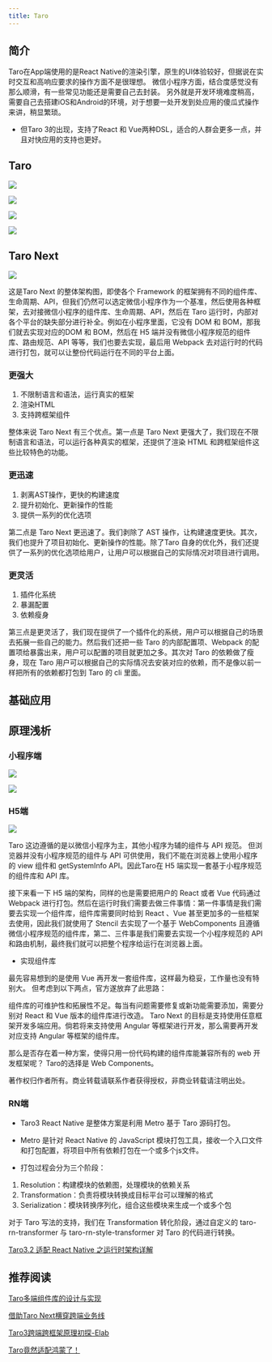 ```yaml
---
title: Taro
---
```


## 简介

Taro在App端使用的是React Native的渲染引擎，原生的UI体验较好，但据说在实时交互和高响应要求的操作方面不是很理想。
微信小程序方面，结合度感觉没有那么顺滑，有一些常见功能还是需要自己去封装。
另外就是开发环境难度稍高，需要自己去搭建iOS和Android的环境，对于想要一处开发到处应用的傻瓜式操作来讲，稍显繁琐。

- 但Taro 3的出现，支持了React 和 Vue两种DSL，适合的人群会更多一点，并且对快应用的支持也更好。

## Taro

![](https://p1-jj.byteimg.com/tos-cn-i-t2oaga2asx/gold-user-assets/2020/7/22/17373f80d5680ee9~tplv-t2oaga2asx-zoom-in-crop-mark:1304:0:0:0.awebp)

![](https://p1-jj.byteimg.com/tos-cn-i-t2oaga2asx/gold-user-assets/2020/7/22/17373f80de1d86b8~tplv-t2oaga2asx-zoom-in-crop-mark:1304:0:0:0.awebp)

![](hhttps://p1-jj.byteimg.com/tos-cn-i-t2oaga2asx/gold-user-assets/2020/7/22/17373f80f9b4eb93~tplv-t2oaga2asx-zoom-in-crop-mark:1304:0:0:0.awebp)

![](https://p1-jj.byteimg.com/tos-cn-i-t2oaga2asx/gold-user-assets/2020/7/22/17373f80fe86d3aa~tplv-t2oaga2asx-zoom-in-crop-mark:1304:0:0:0.awebp)

## Taro Next

![](https://p1-jj.byteimg.com/tos-cn-i-t2oaga2asx/gold-user-assets/2020/7/22/17373f8113469adc~tplv-t2oaga2asx-zoom-in-crop-mark:1304:0:0:0.awebp)

这是Taro Next 的整体架构图，即使各个 Framework 的框架拥有不同的组件库、生命周期、API，但我们仍然可以选定微信小程序作为一个基准，然后使用各种框架，去对接微信小程序的组件库、生命周期、API，然后在 Taro 运行时，内部对各个平台的缺失部分进行补全。例如在小程序里面，它没有 DOM 和 BOM，那我们就去实现对应的DOM 和 BOM，然后在 H5 端并没有微信小程序规范的组件库、路由规范、API 等等，我们也要去实现，最后用 Webpack 去对运行时的代码进行打包，就可以让整份代码运行在不同的平台上面。

### 更强大

1. 不限制语言和语法，运行真实的框架
2. 渲染HTML
3. 支持跨框架组件

整体来说 Taro Next 有三个优点。第一点是 Taro Next 更强大了，我们现在不限制语言和语法，可以运行各种真实的框架，还提供了渲染 HTML 和跨框架组件这些比较特色的功能。

### 更迅速

1. 剥离AST操作，更快的构建速度
2. 提升初始化、更新操作的性能
3. 提供一系列的优化选项

第二点是 Taro Next 更迅速了。我们剥除了 AST 操作，让构建速度更快。其次，我们也提升了项目初始化、更新操作的性能。除了Taro 自身的优化外，我们还提供了一系列的优化选项给用户，让用户可以根据自己的实际情况对项目进行调用。

### 更灵活

1. 插件化系统
2. 暴漏配置
3. 依赖瘦身

第三点是更灵活了，我们现在提供了一个插件化的系统，用户可以根据自己的场景去拓展一些自己的能力。然后我们还把一些 Taro 的内部配置项、Webpack 的配置项给暴露出来，用户可以配置的项目就更加之多。其次对 Taro 的依赖做了瘦身，现在 Taro 用户可以根据自己的实际情况去安装对应的依赖，而不是像以前一样把所有的依赖都打包到 Taro 的 cli 里面。

## 基础应用

## 原理浅析

### 小程序端

![](https://p1-jj.byteimg.com/tos-cn-i-t2oaga2asx/gold-user-assets/2020/7/22/17373f82acd85752~tplv-t2oaga2asx-zoom-in-crop-mark:1304:0:0:0.awebp)

![](https://p1-jj.byteimg.com/tos-cn-i-t2oaga2asx/gold-user-assets/2020/7/22/17373f830b8884ea~tplv-t2oaga2asx-zoom-in-crop-mark:1304:0:0:0.awebp)

### H5端

![](https://p1-jj.byteimg.com/tos-cn-i-t2oaga2asx/gold-user-assets/2020/7/22/17373f831d7d409d~tplv-t2oaga2asx-zoom-in-crop-mark:1304:0:0:0.awebp)

Taro 这边遵循的是以微信小程序为主，其他小程序为辅的组件与 API 规范。 但浏览器并没有小程序规范的组件与 API 可供使用，我们不能在浏览器上使用小程序的 view 组件和 getSystemInfo API。因此Taro在 H5 端实现一套基于小程序规范的组件库和 API 库。

接下来看一下 H5 端的架构，同样的也是需要把用户的 React 或者 Vue 代码通过 Webpack 进行打包。然后在运行时我们需要去做三件事情：第一件事情是我们需要去实现一个组件库，组件库需要同时给到 React 、Vue 甚至更加多的一些框架去使用，因此我们就使用了 Stencil 去实现了一个基于 WebComponents 且遵循微信小程序规范的组件库，第二、三件事是我们需要去实现一个小程序规范的 API 和路由机制，最终我们就可以把整个程序给运行在浏览器上面。

- 实现组件库

最先容易想到的是使用 Vue 再开发一套组件库，这样最为稳妥，工作量也没有特别大。
但考虑到以下两点，官方遂放弃了此思路：

组件库的可维护性和拓展性不足。每当有问题需要修复或新功能需要添加，需要分别对 React 和 Vue 版本的组件库进行改造。
Taro Next 的目标是支持使用任意框架开发多端应用。倘若将来支持使用 Angular 等框架进行开发，那么需要再开发对应支持 Angular 等框架的组件库。

那么是否存在着一种方案，使得只用一份代码构建的组件库能兼容所有的 web 开发框架呢？
Taro的选择是 Web Components。

著作权归作者所有。商业转载请联系作者获得授权，非商业转载请注明出处。

### RN端

- Taro3 React Native 是整体方案是利用 Metro 基于 Taro 源码打包。
- Metro 是针对 React Native 的 JavaScript 模块打包工具，接收一个入口文件和打包配置，将项目中所有依赖打包在一个或多个js文件。

- 打包过程会分为三个阶段：

1. Resolution：构建模块的依赖图，处理模块的依赖关系
2. Transformation：负责将模块转换成目标平台可以理解的格式
3. Serialization：模块转换序列化，组合这些模块来生成一个或多个包

对于 Taro 写法的支持，我们在 Transformation 转化阶段，通过自定义的 taro-rn-transformer 与 taro-rn-style-transformer 对 Taro 的代码进行转换。

[Taro3.2 适配 React Native 之运行时架构详解](https://blog.csdn.net/qq_39221436/article/details/117216480)

## 推荐阅读

[Taro多端组件库的设计与实现](https://juejin.cn/post/7080561486648590349)

[借助Taro Next横穿跨端业务线](https://juejin.cn/post/6854573214341791757)

[Taro3跨端跨框架原理初探-Elab](https://juejin.cn/post/6989968343163731981)

[Taro竟然适配鸿蒙了！](https://juejin.cn/post/7031826512126935076)







